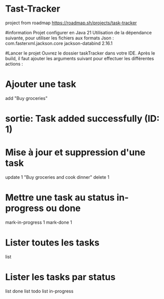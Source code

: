 # Tast-Tracker
project from roadmap
https://roadmap.sh/projects/task-tracker

#information
Projet configurer en Java 21
Utilisation de la dépendance suivante, pour utiliser les fichiers aux formats Json : 
<dependency>
	<groupId>com.fasterxml.jackson.core</groupId>
	<artifactId>jackson-databind</artifactId>
	<version>2.16.1</version>
</dependency>

#Lancer le projet
Ouvrez le dossier taskTracker dans votre IDE.
Après le build, il faut ajouter les arguments suivant pour effectuer les différentes actions : 
	
# Ajouter une task
add "Buy groceries"

# sortie: Task added successfully (ID: 1)

# Mise à jour et suppression d'une task
update 1 "Buy groceries and cook dinner"
delete 1

# Mettre une task au status in-progress ou done
mark-in-progress 1
mark-done 1

# Lister toutes les tasks
list

# Lister les tasks par status
list done
list todo
list in-progress

